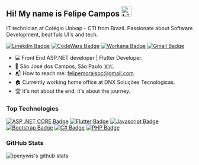 ## Hi! My name is Felipe Campos <img src="https://user-images.githubusercontent.com/1303154/88677602-1635ba80-d120-11ea-84d8-d263ba5fc3c0.gif" width="28px" alt="hi">
IT technician at Colégio Univap - CTI from Brazil. 
Passionate about Software Development, beatifuls UI's and tech.

[![Linekdin Badge](https://img.shields.io/badge/-Linekdin-blue?style=flat-square&logo=Linkedin&logoColor=white&link=https:https://www.linkedin.com/in/felipemoraisoc/)](https://www.linkedin.com/in/felipemoraisoc/) [![CodeWars Badge](https://img.shields.io/badge/-Codewars-grey?style=flat-square&logo=codewars&logoColor=red&link=https://www.codewars.com/users/FelipeMoraisOC)](https://www.codewars.com/users/FelipeMoraisOC) [![Workana Badge](https://img.shields.io/badge/-Workana-blue?style=flat-square&logo=google&logoColor=white&link=https:https://www.workana.com/freelancer/9242f2b66f39e5fcfe6e6fe9aee9e1dd)](https://www.workana.com/freelancer/9242f2b66f39e5fcfe6e6fe9aee9e1dd) 
[![Gmail Badge](https://img.shields.io/badge/-Gmail-c14438?style=flat-square&logo=Gmail&logoColor=white&link=mailto:felipemoraisoc@gmail.com)](mailto:felipemoraisoc@gmail.com)

- 💻 Front End ASP.NET developer | Flutter Developer.
- 📌 São José dos Campos, São Paulo 🇧🇷.
- 📬 How to reach me: felipemoraisoc@gmail.com.
- 🏠 Currently working home office at DNX Soluções Tecnológicas.
- 🏆 It's not about the end, it's about the journey. 



### Top Technologies

<!--TODO: Make technologies links takes you to repositories-->
[![ASP .NET CORE Badge](https://img.shields.io/badge/-ASP_.NET_CORE-512BD4?style=for-the-badge&labelColor=white&logo=.net&logoColor=512BD4)](#)
[![Flutter Badge](https://img.shields.io/badge/-Flutter-45D1FF?style=for-the-badge&labelColor=white&logo=flutter&logoColor=45D1FF)](#)
[![Javascript Badge](https://img.shields.io/badge/-Javascript-F0DB4F?style=for-the-badge&labelColor=black&logo=javascript&logoColor=F0DB4F)](#)
[![Bootstrap Badge](https://img.shields.io/badge/-BootStrap-6A429C?style=for-the-badge&labelColor=black&logo=bootstrap&logoColor=6A429C)](#)
[![C# Badge](https://img.shields.io/badge/-Csharp-009404?style=for-the-badge&labelColor=black&logo=csharp&logoColor=009404)](#)
[![PHP Badge](https://img.shields.io/badge/-PHP-8993C1?style=for-the-badge&labelColor=black&logo=php&logoColor=8993C1)](#)

### GitHub Stats

![Ipenywis's github stats](https://github-readme-stats.vercel.app/api?username=FelipeMoraisOC&count_private=true&theme=dracula&hide=contribs,prs)

<!-- ### Profile Visits

<!-- ![visitors](https://visitor-badge.glitch.me/badge?page_id=FelipeMoraisOC)  




